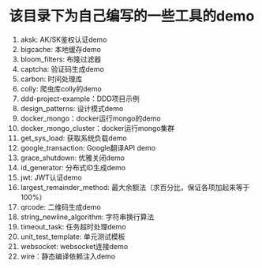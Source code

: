 # 该目录下为自己编写的一些工具的demo

1. aksk: AK/SK鉴权认证demo
2. bigcache: 本地缓存demo
3. bloom_filters: 布隆过滤器
4. captcha: 验证码生成demo
5. carbon: 时间处理库
6. colly: 爬虫库colly的demo
7. ddd-project-example：DDD项目示例
8. design_patterns: 设计模式demo 
9. docker_mongo：docker运行mongo的demo 
10. docker_mongo_cluster：docker运行mongo集群 
11. get_sys_load: 获取系统负载demo 
12. google_transaction: Google翻译API demo 
13. grace_shutdown: 优雅关闭demo
14. id_generator: 分布式ID生成demo 
15. jwt: JWT认证demo 
16. largest_remainder_method: 最大余额法（求百分比，保证各项加起来等于100%） 
17. qrcode: 二维码生成demo 
18. string_newline_algorithm: 字符串换行算法 
19. timeout_task: 任务超时处理demo 
20. unit_test_template: 单元测试模板 
21. websocket: websocket连接demo 
22. wire：静态编译依赖注入demo